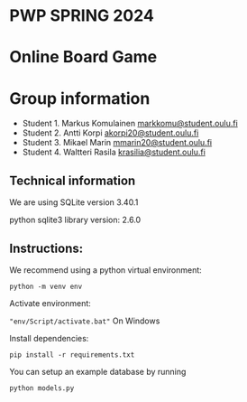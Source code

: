 # PWP SPRING 2024
# Online Board Game
# Group information
* Student 1. Markus Komulainen markkomu@student.oulu.fi
* Student 2. Antti Korpi akorpi20@student.oulu.fi
* Student 3. Mikael Marin mmarin20@student.oulu.fi
* Student 4. Waltteri Rasila krasilia@student.oulu.fi

## Technical information

We are using SQLite version 3.40.1

python sqlite3 library version: 2.6.0

## Instructions:

We recommend using a python virtual environment:

```python -m venv env```

Activate environment:

```"env/Script/activate.bat"``` On Windows

Install dependencies:

```pip install -r requirements.txt```

You can setup an example database by running 

```python models.py```
